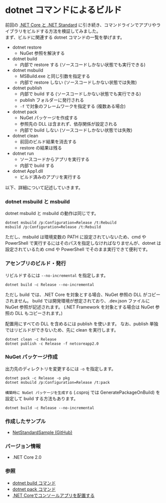 # dotnet コマンドによるビルド
前回の [.NET Core と .NET Standard](DotNet-Core-Standard.md) に引き続き、コマンドラインでアプリやライブラリをビルドする方法を検証してみました。  
まず、ビルドに関連する dotnet コマンドの一覧を挙げます。

- dotnet restore
  - NuGet 参照を解決する
- dotnet build
 	- 内部で restore する (ソースコードしかない状態でも実行できる)
- dotnet msbuild
  - MSBuild.exe と同じ引数を指定する
  - 内部で restore しない (ソースコードしかない状態では失敗)
- dotnet publish
  - 内部で build する (ソースコードしかない状態でも実行できる)
  - publish フォルダーに発行される
  - `-f` で対象のフレームワークを指定する (複数ある場合)
- dotnet pack
  - NuGet パッケージを作成する
  - 参照先の DLL は含まれず、依存関係が設定される
  - 内部で build しない (ソースコードしかない状態では失敗)
- dotnet clean
  - 前回のビルド結果を消去する
  - restore の結果は残る
- dotnet run
  - ソースコードからアプリを実行する
  - 内部で build する
- dotnet App1.dll
  - ビルド済みのアプリを実行する

以下、詳細について記述していきます。

### dotnet msbuild と msbuild
dotnet msbuild と msbuild の動作は同じです。
```
dotnet msbuild /p:Configuration=Release /t:Rebuild
msbuild /p:Configuration=Release /t:Rebuild
```

ただし、msbuild は環境変数の PATH に設定されていないため、cmd や PowerShell で実行するにはそのパスを指定しなければなりませんが、dotnet は設定されているため cmd や PowerShell でそのまま実行できて便利です。

### アセンブリのビルド・発行
リビルドするには `--no-incremental` を指定します。
```
dotnet build -c Release --no-incremental
```

ただし build では、.NET Core を対象とする場合、NuGet 参照の DLL がコピーされません。
build では開発環境が想定されており、.dev.json ファイルに NuGet 参照が記述されます。
(.NET Framework を対象とする場合は NuGet 参照の DLL もコピーされます。)

配置用にすべての DLL を含めるには publish を使います。
なお、publish 単独ではリビルドができないため、先に clean を実行します。
```
dotnet clean -c Release
dotnet publish -c Release -f netcoreapp2.0
```

### NuGet パッケージ作成
出力先のディレクトリを変更するには `-o` を指定します。
```
dotnet pack -c Release -o pkg
dotnet msbuild /p:Configuration=Release /t:pack
```

`構築時に NuGet パッケージを生成する` (.csproj では GeneratePackageOnBuild) を設定して build する方法もあります。
```
dotnet build -c Release --no-incremental
```

### 作成したサンプル
- [NetStandardSample (GitHub)](https://github.com/sakapon/Samples-2018/tree/master/NetStandardSample)

### バージョン情報
- .NET Core 2.0

### 参照
- [dotnet build コマンド](https://docs.microsoft.com/ja-jp/dotnet/core/tools/dotnet-build)
- [dotnet pack コマンド](https://docs.microsoft.com/ja-jp/dotnet/core/tools/dotnet-pack)
- [.NET Coreでコンソールアプリを配置する](https://www.buildinsider.net/language/dotnetcore/04)
